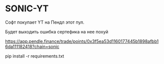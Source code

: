 # SONIC-YT
Софт покупает YT на Пендл этот пул.

Будет выходить ошибка сертефика на нее похуй

https://app.pendle.finance/trade/points/0x3f5ea53d1160177445b1898afbb16da111182418?chain=sonic

pip install -r requirements.txt

